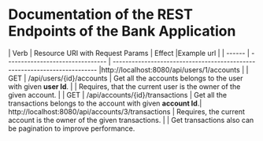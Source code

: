 # Documentation of the REST Endpoints of the Bank Application

| Verb   | Resource URI with Request Params | Effect                                                                    |Example url                                                                                |
| ------ | -------------------------------- | ------------------------------------------------------------------------- |http://localhost:8080/api/users/1/accounts                                         |
| GET    | /api/users/{id}/accounts         | Get all the accounts belongs to the user with given **user Id**.          |
                                            | Requires, that the current user is the owner of the given account.        |
| GET    | /api/accounts/{id}/transactions  | Get all the transactions belongs to the account with given **account Id**.| http://localhost:8080/api/accounts/3/transactions
                                            | Requires, the current account is the owner of the given transactions.     |
                                            | Get transactions also can be pagination to improve performance.  